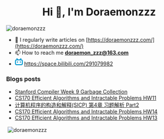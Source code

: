 <!--

### Hi there 👋

**Doraemonzzz/Doraemonzzz** is a ✨ _special_ ✨ repository because its `README.md` (this file) appears on your GitHub profile.

Here are some ideas to get you started:

- 🔭 I’m currently working on ...
- 🌱 I’m currently learning ...
- 👯 I’m looking to collaborate on ...
- 🤔 I’m looking for help with ...
- 💬 Ask me about ...
- 📫 How to reach me: ...
- 😄 Pronouns: ...
- ⚡ Fun fact: ...
-->



<h1 align="center">Hi 👋, I'm Doraemonzzz</h1>
<p align="left"> <img src="https://komarev.com/ghpvc/?username=doraemonzzz&label=Profile%20views&color=0e75b6&style=flat" alt="doraemonzzz" /> </p>

- 📝 I regularly write articles on [https://doraemonzzz.com/](https://doraemonzzz.com/)
- 📫 How to reach me **doraemon_zzz@163.com**
- ![](./bilibili.png) https://space.bilibili.com/291079982

### Blogs posts
<!-- BLOG-POST-LIST:START -->
- [Stanford Compiler Week 9 Garbage Collection](http://doraemonzzz.com/2021/05/26/2021-5-26-Stanford-Compiler-Week-9-Garbage-Collection/)
- [CS170 Efficient Algorithms and Intractable Problems HW11](http://doraemonzzz.com/2021/05/26/2021-5-26-CS170-Efficient-Algorithms-and-Intractable-Problems-HW11/)
- [计算机程序的构造和解释(SICP) 第4章 习题解析 Part2](http://doraemonzzz.com/2021/05/25/2021-5-25-%E8%AE%A1%E7%AE%97%E6%9C%BA%E7%A8%8B%E5%BA%8F%E7%9A%84%E6%9E%84%E9%80%A0%E5%92%8C%E8%A7%A3%E9%87%8A(SICP)-%E7%AC%AC4%E7%AB%A0-%E4%B9%A0%E9%A2%98%E8%A7%A3%E6%9E%90-Part2/)
- [CS170 Efficient Algorithms and Intractable Problems HW14](http://doraemonzzz.com/2021/05/25/2021-5-25-CS170-Efficient-Algorithms-and-Intractable-Problems-HW14/)
- [CS170 Efficient Algorithms and Intractable Problems HW13](http://doraemonzzz.com/2021/05/25/2021-5-25-CS170-Efficient-Algorithms-and-Intractable-Problems-HW13/)
<!-- BLOG-POST-LIST:END -->

<p>&nbsp;<img align="center" src="https://github-readme-stats.vercel.app/api?username=doraemonzzz&show_icons=true&locale=en" alt="doraemonzzz" /></p>